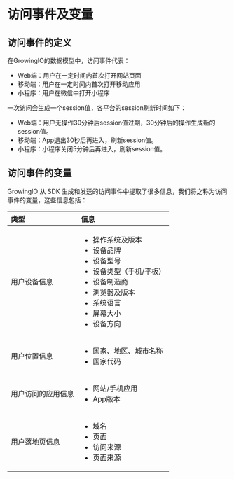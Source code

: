 # 访问事件及变量

## 访问事件的定义

在GrowingIO的数据模型中，访问事件代表：

* Web端：用户在一定时间内首次打开网站页面
* 移动端：用户在一定时间内首次打开移动应用
* 小程序：用户在微信中打开小程序

一次访问会生成一个session值，各平台的session刷新时间如下：

* Web端：用户无操作30分钟后session值过期，30分钟后的操作生成新的session值。
* 移动端：App退出30秒后再进入，刷新session值。
* 小程序：小程序关闭5分钟后再进入，刷新session值。

## 访问事件的变量

GrowingIO 从 SDK 生成和发送的访问事件中提取了很多信息，我们将之称为访问事件的变量，这些信息包括：

<table>
  <thead>
    <tr>
      <th style="text-align:left">&#x7C7B;&#x578B;</th>
      <th style="text-align:left">&#x4FE1;&#x606F;</th>
    </tr>
  </thead>
  <tbody>
    <tr>
      <td style="text-align:left">
        <p></p>
        <p>&#x7528;&#x6237;&#x8BBE;&#x5907;&#x4FE1;&#x606F;</p>
      </td>
      <td style="text-align:left">
        <ul>
          <li>&#x64CD;&#x4F5C;&#x7CFB;&#x7EDF;&#x53CA;&#x7248;&#x672C;</li>
          <li>&#x8BBE;&#x5907;&#x54C1;&#x724C;</li>
          <li>&#x8BBE;&#x5907;&#x578B;&#x53F7;</li>
          <li>&#x8BBE;&#x5907;&#x7C7B;&#x578B;&#xFF08;&#x624B;&#x673A;/&#x5E73;&#x677F;&#xFF09;</li>
          <li>&#x8BBE;&#x5907;&#x5236;&#x9020;&#x5546;</li>
          <li>&#x6D4F;&#x89C8;&#x5668;&#x53CA;&#x7248;&#x672C;</li>
          <li>&#x7CFB;&#x7EDF;&#x8BED;&#x8A00;</li>
          <li>&#x5C4F;&#x5E55;&#x5927;&#x5C0F;</li>
          <li>&#x8BBE;&#x5907;&#x65B9;&#x5411;</li>
        </ul>
      </td>
    </tr>
    <tr>
      <td style="text-align:left">
        <p></p>
        <p>&#x7528;&#x6237;&#x4F4D;&#x7F6E;&#x4FE1;&#x606F;</p>
      </td>
      <td style="text-align:left">
        <ul>
          <li>&#x56FD;&#x5BB6;&#x3001;&#x5730;&#x533A;&#x3001;&#x57CE;&#x5E02;&#x540D;&#x79F0;</li>
          <li>&#x56FD;&#x5BB6;&#x4EE3;&#x7801;</li>
        </ul>
      </td>
    </tr>
    <tr>
      <td style="text-align:left">&#x7528;&#x6237;&#x8BBF;&#x95EE;&#x7684;&#x5E94;&#x7528;&#x4FE1;&#x606F;</td>
      <td
      style="text-align:left">
        <ul>
          <li>&#x7F51;&#x7AD9;/&#x624B;&#x673A;&#x5E94;&#x7528;</li>
          <li>App&#x7248;&#x672C;</li>
        </ul>
        </td>
    </tr>
    <tr>
      <td style="text-align:left">&#x7528;&#x6237;&#x843D;&#x5730;&#x9875;&#x4FE1;&#x606F;</td>
      <td style="text-align:left">
        <ul>
          <li>&#x57DF;&#x540D;</li>
          <li>&#x9875;&#x9762;</li>
          <li>&#x8BBF;&#x95EE;&#x6765;&#x6E90;</li>
          <li>&#x9875;&#x9762;&#x6765;&#x6E90;</li>
        </ul>
      </td>
    </tr>
  </tbody>
</table>